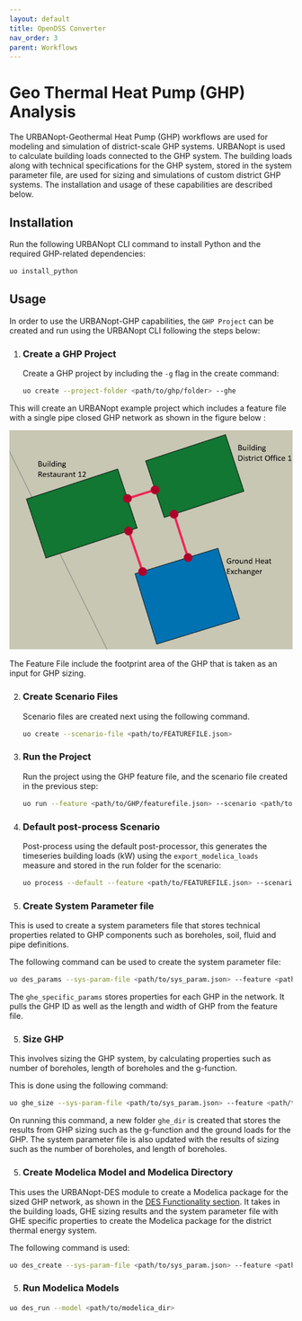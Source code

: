 ```yaml
---
layout: default
title: OpenDSS Converter
nav_order: 3
parent: Workflows
---
```


# Geo Thermal Heat Pump (GHP) Analysis

The URBANopt-Geothermal Heat Pump (GHP) workflows are used for modeling and simulation of district-scale GHP systems.  URBANopt is used to calculate building loads connected to the GHP system. The building loads along with technical specifications  for the GHP system, stored in the system parameter file, are used for sizing and simulations of custom district GHP systems. The installation and usage of these capabilities are described below.

## Installation

Run the following URBANopt CLI command to install Python and the required GHP-related dependencies:

```bash
uo install_python
```

## Usage


In order to use the URBANopt-GHP capabilities, the `GHP Project` can be created and run using the
URBANopt CLI following the steps below:


1. ### Create a GHP Project

	Create a GHP project by including the `-g` flag in the create command:

	```bash
	uo create --project-folder <path/to/ghp/folder> --ghe
	```

This will create an URBANopt example project which includes a feature file with a single pipe closed GHP network as shown in the figure below :

![ghp2](../../doc_files/ghp2.PNG)

The Feature File include the footprint area of the GHP that is taken as an input for GHP sizing.


2. ### Create Scenario Files

	Scenario files are created next using the following command.

	```bash
	uo create --scenario-file <path/to/FEATUREFILE.json>
	```

3. ### Run the Project

	Run the project using the GHP feature file, and the scenario file created in the previous step:

	```bash
	uo run --feature <path/to/GHP/featurefile.json> --scenario <path/to/SCENARIOFILE.csv>
	```

4. ### Default post-process Scenario

	Post-process using the default post-processor, this generates the timeseries building loads (kW) using the `export_modelica_loads` measure and stored in the run folder for the scenario:

	```bash
	uo process --default --feature <path/to/FEATUREFILE.json> --scenario <path/to/SCENARIOFILE.csv>
	```

5. ### Create System Parameter file

This is used to create a system parameters file that stores technical properties related to GHP components such as boreholes, soil, fluid and pipe definitions.

The following command can be used to create the system parameter file:

```bash
uo des_params --sys-param-file <path/to/sys_param.json> --feature <path/to/FEATUREFILE.json> --scenario <path/to/SCENARIOFILE.csv> --ghe
```

The `ghe_specific_params` stores properties for each GHP in the network. It pulls the GHP ID as well as the length and width of GHP from the feature file.

5. ### Size GHP

This involves sizing the GHP system, by calculating properties such as number of boreholes, length of boreholes and the g-function.

This is done using the following command:


```bash
uo ghe_size --sys-param-file <path/to/sys_param.json> --feature <path/to/FEATUREFILE.json> --scenario <path/to/SCENARIOFILE.csv> --ghe
```

On running this command, a new folder `ghe_dir` is created that stores the results from GHP sizing such as the g-function and the ground loads for the GHP. The system parameter file is also updated with the results of sizing such as the number of boreholes, and length of boreholes.

5. ### Create Modelica Model and Modelica Directory

This uses the URBANopt-DES module to create a Modelica package for the sized GHP network, as shown in the [DES Functionality section](../../getting_started/getting_started). It takes in the building loads, GHE sizing results and the system parameter file with GHE specific properties to create the Modelica package for the district thermal energy system.

The following command is used:

```bash
uo des_create --sys-param-file <path/to/sys_param.json> --feature <path/to/FEATUREFILE.json> --des-name <path/to/example_modelica_project>
```

5. ### Run Modelica Models

```bash
uo des_run --model <path/to/modelica_dir>
```
